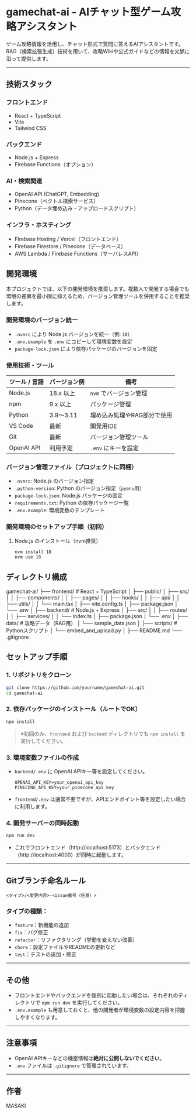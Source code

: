 # gamechat-ai - AIチャット型ゲーム攻略アシスタント

ゲーム攻略情報を活用し、チャット形式で質問に答えるAIアシスタントです。  
RAG（検索拡張生成）技術を用いて、攻略Wikiや公式ガイドなどの情報を文脈に沿って提供します。

---

## 技術スタック

### フロントエンド
- React + TypeScript
- Vite
- Tailwind CSS

### バックエンド
- Node.js + Express
- Firebase Functions（オプション）

### AI・検索関連
- OpenAI API (ChatGPT, Embedding)
- Pinecone（ベクトル検索サービス）
- Python（データ埋め込み・アップロードスクリプト）

### インフラ・ホスティング
- Firebase Hosting / Vercel（フロントエンド）
- Firebase Firestore / Pinecone（データベース）
- AWS Lambda / Firebase Functions（サーバレスAPI）

## 開発環境

本プロジェクトでは、以下の開発環境を推奨します。複数人で開発する場合でも環境の差異を最小限に抑えるため、バージョン管理ツールを併用することを推奨します。

### 開発環境のバージョン統一

- `.nvmrc` により Node.js バージョンを統一（例: `18`）
- `.env.example` を `.env` にコピーして環境変数を設定
- `package-lock.json` により依存パッケージのバージョンを固定

### 使用技術・ツール

| ツール / 言語       | バージョン例    | 備考                                      |
|----------------------|------------------|-------------------------------------------|
| Node.js              | 18.x 以上        | `nvm` でバージョン管理                   |
| npm                  | 9.x 以上         | パッケージ管理                            |
| Python               | 3.9〜3.11        | 埋め込み処理やRAG部分で使用               |
| VS Code              | 最新             | 開発用IDE                                  |
| Git                  | 最新             | バージョン管理ツール                      |
| OpenAI API           | 利用予定         | `.env` にキーを設定                       |

### バージョン管理ファイル（プロジェクトに同梱）

- `.nvmrc`: Node.js のバージョン指定
- `.python-version`: Python のバージョン指定（`pyenv`用）
- `package-lock.json`: Node.js パッケージの固定
- `requirements.txt`: Python の依存パッケージ一覧
- `.env.example`: 環境変数のテンプレート

### 開発環境のセットアップ手順（初回）

1. Node.js のインストール（nvm推奨）
   ```bash
   nvm install 18
   nvm use 18
   ```

## ディレクトリ構成

gamechat-ai/
├── frontend/                     # React + TypeScript
│   ├── public/
│   ├── src/
│   │   ├── components/
│   │   ├── pages/
│   │   ├── hooks/
│   │   ├── api/
│   │   ├── utils/
│   │   └── main.tsx
│   ├── vite.config.ts
│   ├── package.json
│   └── .env
│
├── backend/                      # Node.js + Express
│   ├── src/
│   │   ├── routes/
│   │   ├── services/
│   │   └── index.ts
│   ├── package.json
│   └── .env
│
├── data/                         # 攻略データ（RAG用）
│   └── sample_data.json
│
├── scripts/                      # Pythonスクリプト
│   └── embed_and_upload.py
│
├── README.md
└── .gitignore

## セットアップ手順

### 1. リポジトリをクローン

```bash
git clone https://github.com/yourname/gamechat-ai.git
cd gamechat-ai
```

### 2. 依存パッケージのインストール（ルートでOK）

```bash
npm install
```

> ※初回のみ、`frontend` および `backend` ディレクトリでも `npm install` を実行してください。

### 3. 環境変数ファイルの作成

- `backend/.env` に OpenAI APIキー等を設定してください。
  ```
  OPENAI_API_KEY=your_openai_api_key
  PINECONE_API_KEY=your_pinecone_api_key
  ```
- `frontend/.env` は通常不要ですが、APIエンドポイント等を設定したい場合に利用します。

### 4. 開発サーバーの同時起動

```bash
npm run dev
```

- これでフロントエンド（http://localhost:5173）とバックエンド（http://localhost:4000）が同時に起動します。

---

## Gitブランチ命名ルール

`<タイプ>/<変更内容>-<issue番号（任意）>`

### タイプの種類：
- `feature`：新機能の追加
- `fix`：バグ修正
- `refactor`：リファクタリング（挙動を変えない改善）
- `chore`：設定ファイルやREADMEの更新など
- `test`：テストの追加・修正

---

## その他

- フロントエンドやバックエンドを個別に起動したい場合は、それぞれのディレクトリで `npm run dev` を実行してください。
- `.env.example` も用意しておくと、他の開発者が環境変数の設定内容を把握しやすくなります。

---

## 注意事項

- OpenAI APIキーなどの機密情報は**絶対に公開しないでください**。
- `.env` ファイルは `.gitignore` で管理されています。

---
## 作者

MASAKI